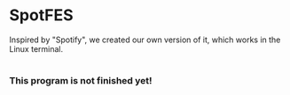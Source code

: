 # SpotFES
Inspired by "Spotify", we created our own version of it, which works in the Linux terminal.

#

### This program is not finished yet! 
